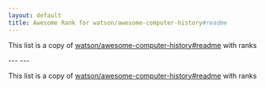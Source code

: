 ```yaml
---
layout: default
title: Awesome Rank for watson/awesome-computer-history#readme
---
```


<p align="center">
	This list is a copy of <a href="https://github.com/watson/awesome-computer-history#readme">watson/awesome-computer-history#readme</a> with ranks
</p>
---
---
<p align="center">
	This list is a copy of <a href="https://github.com/watson/awesome-computer-history#readme">watson/awesome-computer-history#readme</a> with ranks
</p>
